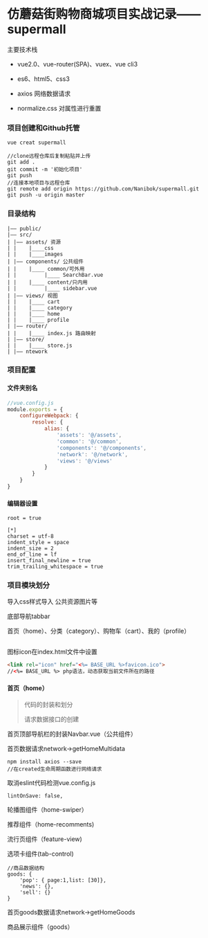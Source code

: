 # 仿蘑菇街购物商城项目实战记录——supermall

主要技术栈

- vue2.0、vue-router(SPA)、vuex、vue cli3
- es6、html5、css3
- axios   网络数据请求

- normalize.css	对属性进行重置

### 项目创建和Github托管

```
vue creat supermall
```

```
//clone远程仓库后复制粘贴并上传
git add .
git commit -m '初始化项目'
git push
//连接本地项目与远程仓库
git remote add origin https://github.com/Nanibok/supermall.git
git push -u origin master
```

### 目录结构

```
|—— public/
|—— src/
| |—— assets/ 资源
| |    |____css
| |    |____images 
| |—— components/ 公共组件
| |    |____ common/可外用
| |    		|____ SearchBar.vue     
| |    |____ content/只内用
| |    		|____ sidebar.vue  
| |—— views/ 视图
| |    |____ cart
| |    |____ category
| |    |____ home
| |    |____ profile
| |—— router/
| |    |____ index.js 路由映射
| |—— store/ 
| |    |____ store.js
| |—— ntework
```

### 项目配置

#### 文件夹别名

```js
//vue.config.js
module.exports = {
    configureWebpack: {
        resolve: {
            alias: {
                'assets': '@/assets',
                'common': '@/common',
                'components': '@/components',
                'network': '@/network',
                'views': '@/views'
            }
        }
    }
}
```

#### 编辑器设置

```
root = true

[*]
charset = utf-8
indent_style = space
indent_size = 2
end_of_line = lf
insert_final_newline = true
trim_trailing_whitespace = true
```

### 项目模块划分

导入css样式导入 公共资源图片等

底部导航tabbar

首页（home）、分类（category）、购物车（cart）、我的（profile）

```

```



图标icon在index.html文件中设置

```html
<link rel="icon" href="<%= BASE_URL %>favicon.ico">
//<%= BASE_URL %> php语法，动态获取当前文件所在的路径
```



#### 首页（home）

> 代码的封装和划分
>
> 请求数据接口的创建



首页顶部导航栏的封装Navbar.vue（公共组件）

首页数据请求network->getHomeMultidata

```
npm install axios --save
//在created生命周期函数进行网络请求
```

取消eslint代码检测vue.config.js

```
lintOnSave: false,
```

轮播图组件（home-swiper）

推荐组件（home-recomments)

流行页组件（feature-view)

选项卡组件(tab-control)

```
//商品数据结构
goods: {
	'pop': { page:1,list: [30]},
	'news': {},
	'sell': {}
}
```

首页goods数据请求network->getHomeGoods

商品展示组件（goods）

